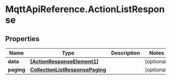 # MqttApiReference.ActionListResponse

## Properties

Name | Type | Description | Notes
------------ | ------------- | ------------- | -------------
**data** | [**[ActionResponseElement1]**](ActionResponseElement1.md) |  | [optional] 
**paging** | [**CollectionListResponsePaging**](CollectionListResponsePaging.md) |  | [optional] 



